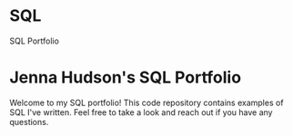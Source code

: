 # SQL
SQL Portfolio
# Jenna Hudson's SQL Portfolio
Welcome to my SQL portfolio! This code repository contains examples of SQL I've written. Feel free to take a look and reach out if you have any questions.
